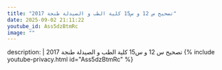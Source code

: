 ```yaml
---
title: "تصحيح س 12 و س15 كلية الطب و الصيدلة طنجة 2017"
date: 2025-09-02 21:11:22 
youtube_id: Ass5dzBtmRc
image: ""
---
```

description: |
  تصحيح س 12 و س15 كلية الطب و الصيدلة طنجة 2017
{% include youtube-privacy.html id="Ass5dzBtmRc" %}
